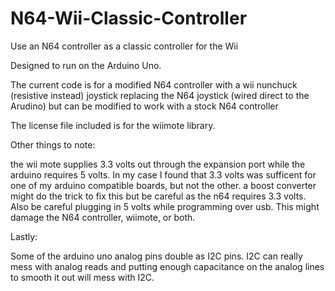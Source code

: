 # N64-Wii-Classic-Controller
Use an N64 controller as a classic controller for the Wii

Designed to run on the Arduino Uno.

The current code is for a modified N64 controller with a wii nunchuck (resistive instead) joystick replacing the N64 joystick (wired direct to the Arudino) but can be modified to work with a stock N64 controller

The license file included is for the wiimote library.

Other things to note:

the wii mote supplies 3.3 volts out through the expansion port while the arduino requires 5 volts. In my case I found that 3.3 volts was sufficent for one of my arduino compatible boards, but not the other. a boost converter might do the trick to fix this but be careful as the n64 requires 3.3 volts. Also be careful plugging in 5 volts while programming over usb. This might damage the N64 controller, wiimote, or both.

Lastly:

Some of the arduino uno analog pins double as I2C pins. I2C can really mess with analog reads and putting enough capacitance on the analog lines to smooth it out will mess with I2C.
